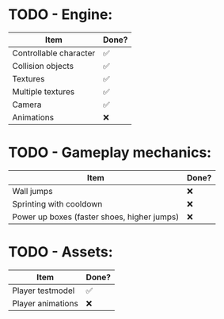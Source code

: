 # TODO - Engine:

<!--
Done : ✅
To do: ❌
 -->

| Item                   | Done? |
| ---------------------- | ----- |
| Controllable character | ✅    |
| Collision objects      | ✅    |
| Textures               | ✅    |
| Multiple textures      | ✅    |
| Camera                 | ✅    |
| Animations             | ❌    |

# TODO - Gameplay mechanics:

| Item                                        | Done? |
| ------------------------------------------- | ----- |
| Wall jumps                                  | ❌    |
| Sprinting with cooldown                     | ❌    |
| Power up boxes (faster shoes, higher jumps) | ❌    |

# TODO - Assets:

| Item              | Done? |
| ----------------- | ----- |
| Player testmodel  | ✅    |
| Player animations | ❌    |
